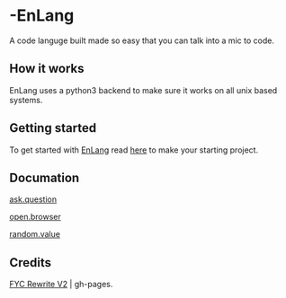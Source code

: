 # -EnLang
A code languge built made so easy that you can talk into a mic to code.

## How it works
EnLang uses a python3 backend to make sure it works on all unix based systems.

## Getting started
To get started with [EnLang](https://github.com/HttpAnimation/-EnLang) read [here](https://github.com/HttpAnimation/-EnLang/blob/main/Making%20a%20new%20project/README.md) to make your starting project.

## Documation
[ask.question](https://github.com/HttpAnimation/-EnLang/blob/main/ask.question/README.md) 

[open.browser](https://github.com/HttpAnimation/-EnLang/blob/main/open.browser/README.md)

[random.value](https://github.com/HttpAnimation/-EnLang/blob/main/random.value/README.md)


## Credits
[FYC Rewrite V2](https://github.com/HttpAnimation/FYC-Rewrite-V2) | gh-pages.